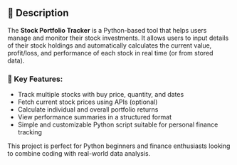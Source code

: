 

## 📝 Description

The **Stock Portfolio Tracker** is a Python-based tool that helps users manage and monitor their stock investments. It allows users to input details of their stock holdings and automatically calculates the current value, profit/loss, and performance of each stock in real time (or from stored data).

### 🔹 Key Features:

* Track multiple stocks with buy price, quantity, and dates
* Fetch current stock prices using APIs (optional)
* Calculate individual and overall portfolio returns
* View performance summaries in a structured format
* Simple and customizable Python script suitable for personal finance tracking

This project is perfect for Python beginners and finance enthusiasts looking to combine coding with real-world data analysis.

